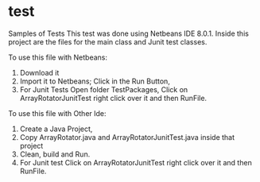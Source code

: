 test
====
Samples of Tests
This test was done using Netbeans IDE 8.0.1. Inside this project are the files for the main class and Junit test classes.

To use this file with Netbeans: 
1) Download it 
2) Import it to Netbeans; Click in the Run Button, 
3) For Junit Tests Open folder TestPackages, Click on ArrayRotatorJunitTest 
right click over it and then RunFile.

To use this file with Other Ide:
1) Create a Java Project, 
2) Copy  ArrayRotator.java and ArrayRotatorJunitTest.java inside that project
3) Clean, build and Run. 
4) For Junit test Click on ArrayRotatorJunitTest right click over it and then RunFile.  
